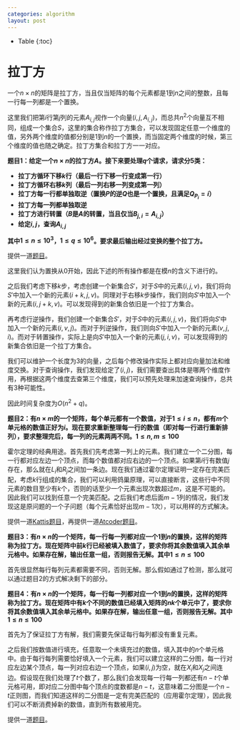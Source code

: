```yaml
---
categories: algorithm
layout: post
---
```


- Table
{:toc}

# 拉丁方

一个$n\times n$的矩阵是拉丁方，当且仅当矩阵的每个元素都是$1$到$n$之间的整数，且每一行每一列都是一个置换。

这里我们把第$i$行第$j$列的元素$A_{i,j}$视作一个向量$(i,j,A_{i,j})$，而总共$n^2$个向量互不相同，组成一个集合$S$，这里的集合称作拉丁方集合，可以发现固定任意一个维度的值，另外两个维度的值都分别是$1$到$n$的一个置换，而当固定两个维度的时候，第三个维度的值也随之确定。拉丁方集合和拉丁方一一对应。

**题目1：给定一个$n\times n$的拉丁方$A$。接下来要处理$q$个请求，请求分5类：**

- **拉丁方循环下移$k$行（最后一行下移一行变成第一行）**
- **拉丁方循环右移$k$列（最后一列右移一列变成第一列）**
- **拉丁方每一行都单独取逆（置换$P$的逆$Q$也是一个置换，且满足$Q_{P_i}=i$）**
- **拉丁方每一列都单独取逆**
- **拉丁方进行转置（$B$是$A$的转置，当且仅当$B_{j,i}=A_{i,j}$）**
- **给定$i,j$，查询$A_{i,j}$**

**其中$1\leq n\leq 10^3$，$1\leq q\leq 10^6$。要求最后输出经过变换的整个拉丁方。**

提供一道[题目](https://codeforces.com/contest/1459/problem/E)。

这里我们认为置换从$0$开始，因此下述的所有操作都是在模$n$的含义下进行的。

之后我们考虑下移$k$步，考虑创建一个新集合$S'$，对于$S$中的元素$(i,j,v)$，我们将向$S'$中加入一个新的元素$(i+k,j,v)$。同理对于右移$k$步操作，我们则向$S'$中加入一个新的元素$(i,j+k,v)$。可以发现得到的新集合依旧是一个拉丁方集合。

再考虑行逆操作，我们创建一个新集合$S'$，对于$S$中的元素$(i,j,v)$，我们将向$S'$中加入一个新的元素$(i,v,j)$。而对于列逆操作，我们则向$S'$中加入一个新的元素$(v,j,i)$。而对于转置操作，实际上是向$S'$中加入一个新的元素$(j,i,v)$，可以发现得到的新集合依旧是一个拉丁方集合。

我们可以维护一个长度为$3$的向量，之后每个修改操作实际上都对应向量加法和维度交换。对于查询操作，我们发现给定了$(i,j)$，我们需要查出具体是哪两个维度作用，再根据这两个维度去查第三个维度，我们可以预先处理来加速查询操作，总共有$3$种可能性。

因此时间复杂度为$O(n^2+q)$。

**题目2：有$n\times m$的一个矩阵，每个单元都有一个数值，对于$1\leq i\leq n$，都有$m$个单元格的数值正好为$i$。现在要求重新整理每一行的数值（即对每一行进行重新排列），要求整理完后，每一列的元素两两不同。$1\leq n,m\leq 100$**

霍尔定理的经典用途。首先我们先考虑第一列上的元素。我们建立一个二分图，每一行都对应左边一个顶点，而每个数值都对应右边的一个顶点。如果第$i$行有数值$j$存在，那么就在$L_i$和$R_j$之间加一条边。现在我们通过霍尔定理证明一定存在完美匹配，考虑$k$行组成的集合，我们可以利用鸽巢原理，可以直接断言，这些行中不同元素的数目至少有$k$个，否则的话至少一个元素出现次数超过$m$，这是不可能的。因此我们可以找到任意一个完美匹配。之后我们考虑后面$m-1$列的情况，我们发现这是原问题的一个子问题（每个元素恰好出现$m-1$次），可以用样的方式解决。

提供一道[Kattis题目](https://open.kattis.com/problems/superdoku)，再提供一道[Atcoder题目](https://atcoder.jp/contests/agc037/tasks/agc037_d)。

**题目3：有$n\times n$的一个矩阵，每一行每一列都对应一个$1$到$n$的置换，这样的矩阵称为拉丁方。现在矩阵中前$k$行已经被填入数值了，要求你将其余数值填入其余单元格中。如果存在解，输出任意一组，否则报告无解。其中$1\leq n\leq 100$**

首先很显然每行每列元素都需要不同，否则无解。那么假如通过了检测，那么就可以通过题目2的方式解决剩下的部分。

**题目4：有$n\times n$的一个矩阵，每一行每一列都对应一个$1$到$n$的置换，这样的矩阵称为拉丁方。现在矩阵中有$k$个不同的数值已经填入矩阵的$nk$个单元中了，要求你将其余数值填入其余单元格中。如果存在解，输出任意一组，否则报告无解。其中$1\leq n\leq 100$**

首先为了保证拉丁方有解，我们需要先保证每行每列都没有重复元素。

之后我们按数值进行填充，任意取一个未填充过的数值，填入其中的$n$个单元格中。由于每行每列需要恰好填入一个元素，我们可以建立这样的二分图，每一行对应左边某个顶点，每一列对应右边一个顶点，如果$(i,j)$为空，就在$X_i$和$X_j$之间连边。假设现在我们处理了$t$个数了，那么我们会发现每一行每一列都还有$n-t$个单元格可用，即对应二分图中每个顶点的度数都是$n-t$，这意味着二分图是一个$n-t$正则图，而我们知道这样的二分图是一定有完美匹配的（应用霍尔定理），因此我们可以不断消费掉新的数值，直到所有数被用完。

提供一道[题目](https://open.kattis.com/problems/latinsquare)。